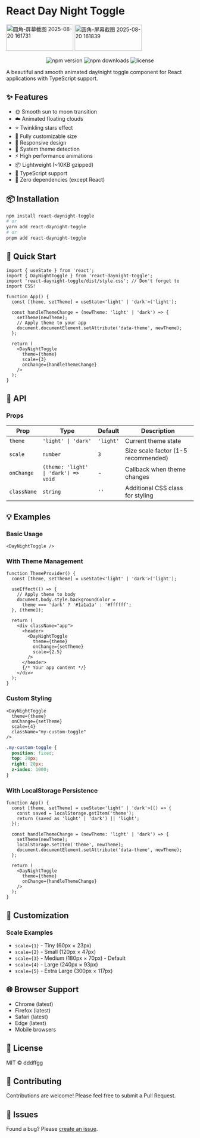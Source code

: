 # React Day Night Toggle
<img width="180" height="71" alt="圆角-屏幕截图 2025-08-20 161731" src="https://github.com/user-attachments/assets/05c9db3b-8294-4690-b108-e582fd4da91c" />
<img width="180" height="70" alt="圆角-屏幕截图 2025-08-20 161839" src="https://github.com/user-attachments/assets/27056668-0074-4b74-8871-9bcf3d22e68b" />

<p align="center">
  <img src="https://img.shields.io/npm/v/react-daynight-toggle" alt="npm version" />
  <img src="https://img.shields.io/npm/dm/react-daynight-toggle" alt="npm downloads" />
  <img src="https://img.shields.io/badge/license-MIT-blue.svg" alt="license" />
</p>

A beautiful and smooth animated day/night toggle component for React applications with TypeScript support.

## ✨ Features

- 🌞 Smooth sun to moon transition
- ☁️ Animated floating clouds
- ⭐ Twinkling stars effect
- 🎨 Fully customizable size
- 📱 Responsive design
- 🔄 System theme detection
- ⚡ High performance animations
- 📦 Lightweight (~10KB gzipped)
- 🔧 TypeScript support
- 🎯 Zero dependencies (except React)

## 📦 Installation

```bash
npm install react-daynight-toggle
# or
yarn add react-daynight-toggle
# or
pnpm add react-daynight-toggle
```

## 🚀 Quick Start

```tsx
import { useState } from 'react';
import { DayNightToggle } from 'react-daynight-toggle';
import 'react-daynight-toggle/dist/style.css'; // Don't forget to import CSS!

function App() {
  const [theme, setTheme] = useState<'light' | 'dark'>('light');

  const handleThemeChange = (newTheme: 'light' | 'dark') => {
    setTheme(newTheme);
    // Apply theme to your app
    document.documentElement.setAttribute('data-theme', newTheme);
  };

  return (
    <DayNightToggle
      theme={theme}
      scale={3}
      onChange={handleThemeChange}
    />
  );
}
```

## 📖 API

### Props

| Prop | Type | Default | Description |
|------|------|---------|-------------|
| `theme` | `'light' \| 'dark'` | `'light'` | Current theme state |
| `scale` | `number` | `3` | Size scale factor (1-5 recommended) |
| `onChange` | `(theme: 'light' \| 'dark') => void` | - | Callback when theme changes |
| `className` | `string` | `''` | Additional CSS class for styling |

## 💡 Examples

### Basic Usage
```tsx
<DayNightToggle />
```

### With Theme Management
```tsx
function ThemeProvider() {
  const [theme, setTheme] = useState<'light' | 'dark'>('light');

  useEffect(() => {
    // Apply theme to body
    document.body.style.backgroundColor = 
      theme === 'dark' ? '#1a1a1a' : '#ffffff';
  }, [theme]);

  return (
    <div className="app">
      <header>
        <DayNightToggle
          theme={theme}
          onChange={setTheme}
          scale={2.5}
        />
      </header>
      {/* Your app content */}
    </div>
  );
}
```

### Custom Styling
```tsx
<DayNightToggle
  theme={theme}
  onChange={setTheme}
  scale={4}
  className="my-custom-toggle"
/>
```

```css
.my-custom-toggle {
  position: fixed;
  top: 20px;
  right: 20px;
  z-index: 1000;
}
```

### With LocalStorage Persistence
```tsx
function App() {
  const [theme, setTheme] = useState<'light' | 'dark'>(() => {
    const saved = localStorage.getItem('theme');
    return (saved as 'light' | 'dark') || 'light';
  });

  const handleThemeChange = (newTheme: 'light' | 'dark') => {
    setTheme(newTheme);
    localStorage.setItem('theme', newTheme);
    document.documentElement.setAttribute('data-theme', newTheme);
  };

  return (
    <DayNightToggle
      theme={theme}
      onChange={handleThemeChange}
    />
  );
}
```

## 🎨 Customization

### Scale Examples
- `scale={1}` - Tiny (60px × 23px)
- `scale={2}` - Small (120px × 47px)
- `scale={3}` - Medium (180px × 70px) - Default
- `scale={4}` - Large (240px × 93px)
- `scale={5}` - Extra Large (300px × 117px)

## 🌐 Browser Support

- Chrome (latest)
- Firefox (latest)
- Safari (latest)
- Edge (latest)
- Mobile browsers

## 📄 License

MIT © dddffgg

## 🤝 Contributing

Contributions are welcome! Please feel free to submit a Pull Request.

## 🐛 Issues

Found a bug? Please [create an issue](https://github.com/NORMAL-EX/react-daynight-toggle/issues).
